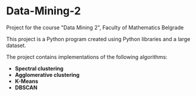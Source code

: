 # Data-Mining-2
Project for the course "Data Mining 2", Faculty of Mathematics Belgrade

This project is a Python program created using Python libraries and a large dataset.

The project contains implementations of the following algorithms:
* **Spectral clustering**
* **Agglomerative clustering**
* **K-Means**
* **DBSCAN**
